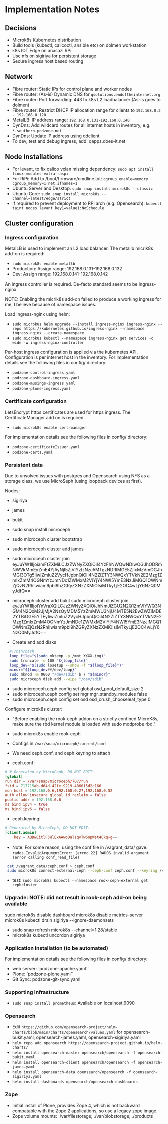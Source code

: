 # Implementation Notes

## Decisions

- Microk8s Kubernetes distribution
- Build tools (kubectl, calicoctl, ansible etc) on dolmen workstation
- k8s IOT Edge on anasazi RPi
- Use nfs on sigiriya for persistent storage
- Secure ingress host based routing

## Network

- Fibre router: Static IPs for control plane and worker nodes
- Fibre router: (As-is) Dynamic DNS for ```qsolutions.endoftheinternet.org```
- Fibre router: Port forwarding: 443 to k8s L2 loadbalancer (As-is goes to dolmen)
- Fibre router: Restrict DHCP IP allocation range for clients to `192.168.0.2 - 192.168.0.120`
- MetalLB: IP address range: `192.168.0.131-192.168.0.140`
- DynDns: Add wildcard routes for all internet hosts in inventory, e.g. ```*.southern.podzone.net```
- DynDns: Update IP address using ddclient
- To dev, test and debug ingress, add: qapps.does-it.net

## Node installations

- For levant, to fix calico vxlan missing dependency: `sudo apt install linux-modules-extra-raspi`
- For RiPi: Add to /boot/firmware/cmdline.txt: `cgroup_enable=memory cgroup_memory=1 net.ifnames=1 `
- Ubuntu Server and Desktop: `sudo snap install microk8s --classic`
- Ubuntu Core: `sudo snap install microk8s --channel=latest/edge/strict`
- If required to prevent deployment to RPi arch (e.g. Opensearch): `kubectl taint nodes levant key1=value1:NoSchedule`

## Cluster configuration

### Ingress configuration

MetalLB is used to implement an L2 load balancer. The metallb micrik8s add-on is required:

- `sudo microk8s enable metallb`
- Production: Assign range: 192.168.0.131-192.168.0.132
- Dev: Assign range: 192.168.0.141-192.168.0.142

An ingress controller is required. De-facto standard seems to be ingress-nginx.

NOTE: Enabling the micrik8s add-on failed to produce a working ingress for me, I believe because of namespace issues.

Load ingress-nginx using helm:
  
- `sudo microk8s helm upgrade --install ingress-nginx ingress-nginx --repo https://kubernetes.github.io/ingress-nginx --namespace ingress-nginx --create-namespace`
- `sudo microk8s kubectl --namespace ingress-nginx get services -o wide -w ingress-nginx-controller`

Per-host ingress configuration is applied via the kubernetes API. Configuration is per internet host in the inventory. For implementation details see the following files in config/ directory:

- `podzone-control-ingress.yaml`
- `podzone-dashboard-ingress.yaml`
- `podzone-musings-ingress.yaml`
- `podzone-plone-ingress.yaml`

### Certificate configuration

LetsEncrypt https certificates are used for https ingress. The CertificateManager add on is required.

- `sudo microk8s enable cert-manager`

For implementation details see the following files in config/ directory:

- `podzone-certificateIssuer.yaml`
- `podzone-certs.yaml`

### Persistent data

Due to unsolved issues with postgres and Opensearch using NFS as a storage class, we use MicroSeph (using loopback devices at first).

Nodes:

- sigiriya
- james
- bukit

- sudo snap install microceph
- sudo microceph cluster bootstrap
- sudo microceph cluster add james
- sudo microceph cluster join eyJuYW1lIjoiamFtZXMiLCJzZWNyZXQiOiI4YzFhNWQwNDIwOGJhODRmNWVkMmEyZmE4YjAyNjI5ZjVlYzIzNzc5MTgzNDRlMGE5ZjIxMzVmOGJhMGI3OTg5IiwiZmluZ2VycHJpbnQiOiI4N2ZlZTY3NWQxYTVkN2E2Mzg1ZmIxZmM4OGNmYzJmNDc1ZWMxM2ViYjY4NWI5YmE3NzJiMGQ1OWNmZjQzN2RhIiwiam9pbl9hZGRyZXNzZXMiOlsiMTkyLjE2OC4wLjY6NzQ0MyJdfQ==


- microceph cluster add bukit
sudo microceph cluster join 
eyJuYW1lIjoiYnVraXQiLCJzZWNyZXQiOiJhNmJiZGU2N2Q1ZmVlYWQ3NGM4N2QxM2JjMjA2NzQyMDM5YzZmMWU3NjU4MTE5N2EwZWZlMDE2YTBiOGE5YTEyIiwiZmluZ2VycHJpbnQiOiI4N2ZlZTY3NWQxYTVkN2E2Mzg1ZmIxZmM4OGNmYzJmNDc1ZWMxM2ViYjY4NWI5YmE3NzJiMGQ1OWNmZjQzN2RhIiwiam9pbl9hZGRyZXNzZXMiOlsiMTkyLjE2OC4wLjY6NzQ0MyJdfQ==

- Create and add disks

```bash
  #!/bin/bash
  loop_file="$(sudo mktemp -p /mnt XXXX.img)"
  sudo truncate -s 10G "${loop_file}"
  loop_dev="$(sudo losetup --show -f "${loop_file}")"
  minor="${loop_dev##/dev/loop}"
  sudo mknod -m 0660 "/dev/sdib" b 7 "${minor}"
  sudo microceph disk add --wipe "/dev/sdib"
```

- sudo microceph.ceph config set global osd_pool_default_size 2
- sudo microceph.ceph config set mgr mgr_standby_modules false
- sudo microceph.ceph config set osd osd_crush_chooseleaf_type 0



Configure microk8s cluster:

- "Before enabling the rook-ceph addon on a strictly confined MicroK8s, make sure the rbd kernel module is loaded with sudo modprobe rbd."

- sudo microk8s enable rook-ceph




- Configs in `/var/snap/microceph/current/conf`
- We need ceph.conf, and ceph.keyring to attach

- ceph.conf:

```conf
# # Generated by MicroCeph, DO NOT EDIT.
[global]
run dir = /var/snap/microceph/707/run
fsid = 717715ab-d64d-42fe-9219-486015d2c166
mon host = 192.168.0.6,192.168.0.27,192.168.0.52
auth allow insecure global id reclaim = false
public addr = 192.168.0.6
ms bind ipv4 = true
ms bind ipv6 = false
```

- ceph.keyring:

```conf
# Generated by MicroCeph, DO NOT EDIT.
[client.admin]
    key = AQDwEitlF3HlExAAwoDaTsqvTw6opWst4Ckq+g==
```

- Note: For some reason, using the conf file in /vagrant_data/ gave: `rados.InvalidArgumentError: [errno 22] RADOS invalid argument (error calling conf_read_file)`

```bash
 cat /vagrant_data/ceph.conf > ceph.conf
 sudo microk8s connect-external-ceph --ceph-conf ceph.conf --keyring /vagrant_data/ceph.keyring --rbd-pool dev_rbd
```

- test: `sudo microk8s kubectl --namespace rook-ceph-external get cephcluster`


### Upgrade: NOTE: did not result in rook-ceph add-on being available

sudo microk8s disable dashboard
microk8s disable metrics-server
microk8s kubectl drain sigiriya --ignore-daemonsets
- sudo snap refresh microk8s --channel=1.28/stable
- microk8s kubectl uncordon sigiriya

### Application installation (to be automated)

For implementation details see the following files in config/ directory:

- web server: `podzone-apache.yaml``
- Plone: `podzone-plone.yaml``
- Git Sync: podzone-git-sync.yaml

### Supporting Infrastructure

- `sudo snap install prometheus`: Available on localhost:9090

### Opensearch

- Edit `https://github.com/opensearch-project/helm-charts/blob/main/charts/opensearch/values.yaml` for opensearch-bukit.yaml, opensearch-james.yaml, opensearch-sigiriya.yaml
- `helm repo add opensearch https://opensearch-project.github.io/helm-charts/`
- `helm install opensearch-master opensearch/opensearch -f opensearch-bukit.yaml`
- `helm install opensearch-client opensearch/opensearch -f opensearch-james.yaml`
- `helm install opensearch-data opensearch/opensearch -f opensearch-sigiriya.yaml`
- `helm install dashboards opensearch/opensearch-dashboards`

### Zope

- Initial install of Plone, provides Zope 4, which is not backward compatable with the Zope 2 applications, so use a legacy zope image.
- Zope volume mounts: ./var/filestorage; ./var/blobstorage; ./products

